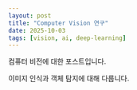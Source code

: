 ```yaml
---
layout: post
title: "Computer Vision 연구"
date: 2025-10-03
tags: [vision, ai, deep-learning]
---
```


컴퓨터 비전에 대한 포스트입니다.

이미지 인식과 객체 탐지에 대해 다룹니다.
